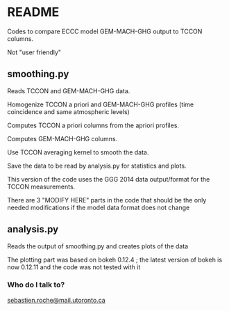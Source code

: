 # README #

Codes to compare ECCC model GEM-MACH-GHG output to TCCON columns.

Not "user friendly"

## smoothing.py

Reads TCCON and GEM-MACH-GHG data.

Homogenize TCCON a priori and GEM-MACH-GHG profiles (time coincidence and same atmospheric levels)

Computes TCCON a priori columns from the apriori profiles.

Computes GEM-MACH-GHG columns.

Use TCCON averaging kernel to smooth the data.

Save the data to be read by analysis.py for statistics and plots.

This version of the code uses the GGG 2014 data output/format for the TCCON measurements.

There are 3 "MODIFY HERE" parts in the code that should be the only needed modifications if the model data format does not change

## analysis.py

Reads the output of smoothing.py and creates plots of the data

The plotting part was based on bokeh 0.12.4 ; the latest version of bokeh is now 0.12.11 and the code was not tested with it

### Who do I talk to? ###

sebastien.roche@mail.utoronto.ca